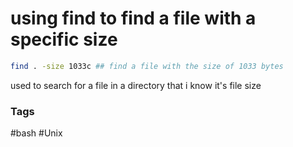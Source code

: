 # using find to find a file with a specific size 

```bash 
find . -size 1033c ## find a file with the size of 1033 bytes 

```

used to search for a file in a directory that i know it's file size 

### Tags 
#bash
#Unix
